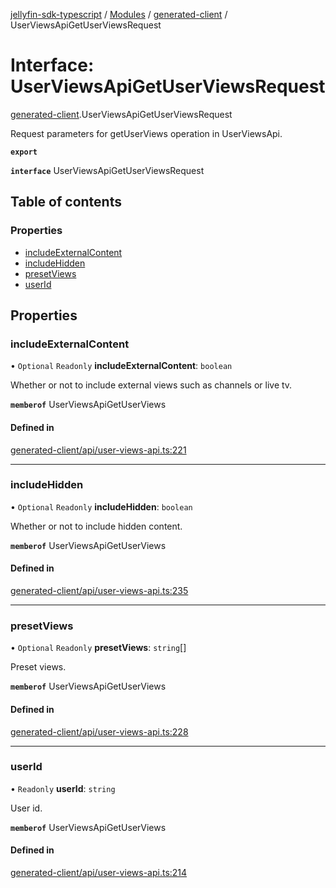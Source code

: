 [jellyfin-sdk-typescript](../README.md) / [Modules](../modules.md) / [generated-client](../modules/generated_client.md) / UserViewsApiGetUserViewsRequest

# Interface: UserViewsApiGetUserViewsRequest

[generated-client](../modules/generated_client.md).UserViewsApiGetUserViewsRequest

Request parameters for getUserViews operation in UserViewsApi.

**`export`**

**`interface`** UserViewsApiGetUserViewsRequest

## Table of contents

### Properties

- [includeExternalContent](generated_client.UserViewsApiGetUserViewsRequest.md#includeexternalcontent)
- [includeHidden](generated_client.UserViewsApiGetUserViewsRequest.md#includehidden)
- [presetViews](generated_client.UserViewsApiGetUserViewsRequest.md#presetviews)
- [userId](generated_client.UserViewsApiGetUserViewsRequest.md#userid)

## Properties

### includeExternalContent

• `Optional` `Readonly` **includeExternalContent**: `boolean`

Whether or not to include external views such as channels or live tv.

**`memberof`** UserViewsApiGetUserViews

#### Defined in

[generated-client/api/user-views-api.ts:221](https://github.com/thornbill/jellyfin-sdk-typescript/blob/e430881/src/generated-client/api/user-views-api.ts#L221)

___

### includeHidden

• `Optional` `Readonly` **includeHidden**: `boolean`

Whether or not to include hidden content.

**`memberof`** UserViewsApiGetUserViews

#### Defined in

[generated-client/api/user-views-api.ts:235](https://github.com/thornbill/jellyfin-sdk-typescript/blob/e430881/src/generated-client/api/user-views-api.ts#L235)

___

### presetViews

• `Optional` `Readonly` **presetViews**: `string`[]

Preset views.

**`memberof`** UserViewsApiGetUserViews

#### Defined in

[generated-client/api/user-views-api.ts:228](https://github.com/thornbill/jellyfin-sdk-typescript/blob/e430881/src/generated-client/api/user-views-api.ts#L228)

___

### userId

• `Readonly` **userId**: `string`

User id.

**`memberof`** UserViewsApiGetUserViews

#### Defined in

[generated-client/api/user-views-api.ts:214](https://github.com/thornbill/jellyfin-sdk-typescript/blob/e430881/src/generated-client/api/user-views-api.ts#L214)
